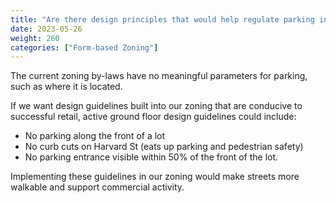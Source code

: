 ```yaml
---
title: "Are there design principles that would help regulate parking in form-based zoning by-laws?"
date: 2023-05-26
weight: 260
categories: ["Form-based Zoning"]
---
```

The current zoning by-laws have no meaningful parameters for parking, such as where it is located.

If we want design guidelines built into our zoning that are conducive to successful retail, active ground floor design guidelines could include:

- No parking along the front of a lot
- No curb cuts on Harvard St (eats up parking and pedestrian safety)
- No parking entrance visible within 50% of the front of the lot.

Implementing these guidelines in our zoning would make streets more walkable and support commercial activity.
